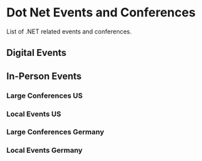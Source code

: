 # Dot Net Events and Conferences
List of .NET related events and conferences. 

## Digital Events

## In-Person Events
### Large Conferences US
### Local Events US

### Large Conferences Germany
### Local Events Germany

